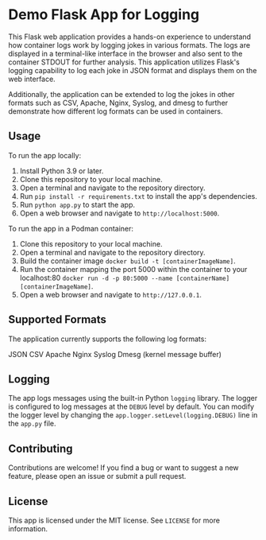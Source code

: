 # Demo Flask App for Logging

This Flask web application provides a hands-on experience to understand how container logs work by logging jokes in various formats. The logs are displayed in a terminal-like interface in the browser and also sent to the container STDOUT for further analysis. This application utilizes Flask's logging capability to log each joke in JSON format and displays them on the web interface. 

Additionally, the application can be extended to log the jokes in other formats such as CSV, Apache, Nginx, Syslog, and dmesg to further demonstrate how different log formats can be used in containers.

## Usage

To run the app locally:

1. Install Python 3.9 or later.
2. Clone this repository to your local machine.
3. Open a terminal and navigate to the repository directory.
4. Run `pip install -r requirements.txt` to install the app's dependencies.
5. Run `python app.py` to start the app.
6. Open a web browser and navigate to `http://localhost:5000`.

To run the app in a Podman container:

1. Clone this repository to your local machine.
2. Open a terminal and navigate to the repository directory.
3. Build the container image `docker build -t [containerImageName]`.
4. Run the container mapping the port 5000 within the container to your localhost:80 `docker run -d -p 80:5000 --name [containerName] [containerImageName]`.
5. Open a web browser and navigate to `http://127.0.0.1`.


## Supported Formats
The application currently supports the following log formats:

JSON
CSV
Apache
Nginx
Syslog
Dmesg (kernel message buffer)

## Logging

The app logs messages using the built-in Python `logging` library. The logger is configured to log messages at the `DEBUG` level by default. You can modify the logger level by changing the `app.logger.setLevel(logging.DEBUG)` line in the `app.py` file.

## Contributing

Contributions are welcome! If you find a bug or want to suggest a new feature, please open an issue or submit a pull request.

## License

This app is licensed under the MIT license. See `LICENSE` for more information.


